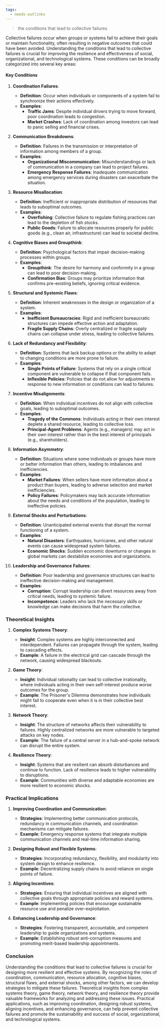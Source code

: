 ```yaml
---
tags:
  - needs-outlinks
---
```

>the conditions that lead to collective failures

Collective failures occur when groups or systems fail to achieve their goals or maintain functionality, often resulting in negative outcomes that could have been avoided. Understanding the conditions that lead to collective failures is crucial for improving the resilience and effectiveness of social, organizational, and technological systems. These conditions can be broadly categorized into several key areas:

#### Key Conditions

1. **Coordination Failures**:
   - **Definition**: Occur when individuals or components of a system fail to synchronize their actions effectively.
   - **Examples**:
     - **Traffic Jams**: Despite individual drivers trying to move forward, poor coordination leads to congestion.
     - **Market Crashes**: Lack of coordination among investors can lead to panic selling and financial crises.

2. **Communication Breakdowns**:
   - **Definition**: Failures in the transmission or interpretation of information among members of a group.
   - **Examples**:
     - **Organizational Miscommunication**: Misunderstandings or lack of communication in a company can lead to project failures.
     - **Emergency Response Failures**: Inadequate communication among emergency services during disasters can exacerbate the situation.

3. **Resource Misallocation**:
   - **Definition**: Inefficient or inappropriate distribution of resources that leads to suboptimal outcomes.
   - **Examples**:
     - **Overfishing**: Collective failure to regulate fishing practices can lead to the depletion of fish stocks.
     - **Public Goods**: Failure to allocate resources properly for public goods (e.g., clean air, infrastructure) can lead to societal decline.

4. **Cognitive Biases and Groupthink**:
   - **Definition**: Psychological factors that impair decision-making processes within groups.
   - **Examples**:
     - **Groupthink**: The desire for harmony and conformity in a group can lead to poor decision-making.
     - **Confirmation Bias**: Groups may prioritize information that confirms pre-existing beliefs, ignoring critical evidence.

5. **Structural and Systemic Flaws**:
   - **Definition**: Inherent weaknesses in the design or organization of a system.
   - **Examples**:
     - **Inefficient Bureaucracies**: Rigid and inefficient bureaucratic structures can impede effective action and adaptation.
     - **Fragile Supply Chains**: Overly centralized or fragile supply chains can collapse under stress, leading to collective failures.

6. **Lack of Redundancy and Flexibility**:
   - **Definition**: Systems that lack backup options or the ability to adapt to changing conditions are more prone to failure.
   - **Examples**:
     - **Single Points of Failure**: Systems that rely on a single critical component are vulnerable to collapse if that component fails.
     - **Inflexible Policies**: Policies that do not allow for adjustments in response to new information or conditions can lead to failures.

7. **Incentive Misalignments**:
   - **Definition**: When individual incentives do not align with collective goals, leading to suboptimal outcomes.
   - **Examples**:
     - **Tragedy of the Commons**: Individuals acting in their own interest deplete a shared resource, leading to collective loss.
     - **Principal-Agent Problems**: Agents (e.g., managers) may act in their own interest rather than in the best interest of principals (e.g., shareholders).

8. **Information Asymmetry**:
   - **Definition**: Situations where some individuals or groups have more or better information than others, leading to imbalances and inefficiencies.
   - **Examples**:
     - **Market Failures**: When sellers have more information about a product than buyers, leading to adverse selection and market inefficiencies.
     - **Policy Failures**: Policymakers may lack accurate information about the needs and conditions of the population, leading to ineffective policies.

9. **External Shocks and Perturbations**:
   - **Definition**: Unanticipated external events that disrupt the normal functioning of a system.
   - **Examples**:
     - **Natural Disasters**: Earthquakes, hurricanes, and other natural events can cause widespread system failures.
     - **Economic Shocks**: Sudden economic downturns or changes in global markets can destabilize economies and organizations.

10. **Leadership and Governance Failures**:
    - **Definition**: Poor leadership and governance structures can lead to ineffective decision-making and management.
    - **Examples**:
      - **Corruption**: Corrupt leadership can divert resources away from critical needs, leading to systemic failure.
      - **Incompetence**: Leaders who lack the necessary skills or knowledge can make decisions that harm the collective.

### Theoretical Insights

1. **Complex Systems Theory**:
   - **Insight**: Complex systems are highly interconnected and interdependent. Failures can propagate through the system, leading to cascading effects.
   - **Example**: A failure in the electrical grid can cascade through the network, causing widespread blackouts.

2. **Game Theory**:
   - **Insight**: Individual rationality can lead to collective irrationality, where individuals acting in their own self-interest produce worse outcomes for the group.
   - **Example**: The Prisoner's Dilemma demonstrates how individuals might fail to cooperate even when it is in their collective best interest.

3. **Network Theory**:
   - **Insight**: The structure of networks affects their vulnerability to failures. Highly centralized networks are more vulnerable to targeted attacks on key nodes.
   - **Example**: The failure of a central server in a hub-and-spoke network can disrupt the entire system.

4. **Resilience Theory**:
   - **Insight**: Systems that are resilient can absorb disturbances and continue to function. Lack of resilience leads to higher vulnerability to disruptions.
   - **Example**: Communities with diverse and adaptable economies are more resilient to economic shocks.

### Practical Implications

1. **Improving Coordination and Communication**:
   - **Strategies**: Implementing better communication protocols, redundancy in communication channels, and coordination mechanisms can mitigate failures.
   - **Example**: Emergency response systems that integrate multiple communication channels and real-time information sharing.

2. **Designing Robust and Flexible Systems**:
   - **Strategies**: Incorporating redundancy, flexibility, and modularity into system design to enhance resilience.
   - **Example**: Decentralizing supply chains to avoid reliance on single points of failure.

3. **Aligning Incentives**:
   - **Strategies**: Ensuring that individual incentives are aligned with collective goals through appropriate policies and reward systems.
   - **Example**: Implementing policies that encourage sustainable resource use and penalize over-exploitation.

4. **Enhancing Leadership and Governance**:
   - **Strategies**: Fostering transparent, accountable, and competent leadership to guide organizations and systems.
   - **Example**: Establishing robust anti-corruption measures and promoting merit-based leadership appointments.

### Conclusion

Understanding the conditions that lead to collective failures is crucial for designing more resilient and effective systems. By recognizing the roles of coordination, communication, resource allocation, cognitive biases, structural flaws, and external shocks, among other factors, we can develop strategies to mitigate these failures. Theoretical insights from complex systems theory, game theory, network theory, and resilience theory provide valuable frameworks for analyzing and addressing these issues. Practical applications, such as improving coordination, designing robust systems, aligning incentives, and enhancing governance, can help prevent collective failures and promote the sustainability and success of social, organizational, and technological systems.